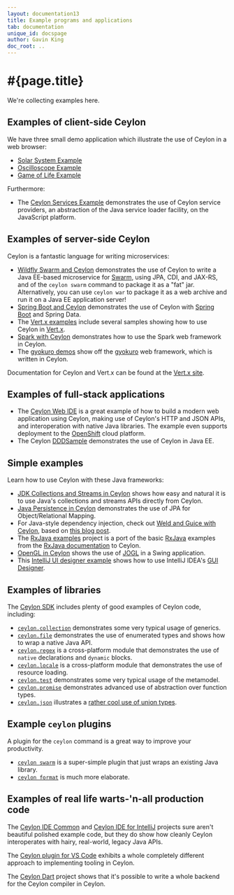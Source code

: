 ```yaml
---
layout: documentation13
title: Example programs and applications
tab: documentation
unique_id: docspage
author: Gavin King
doc_root: ..
---
```


# #{page.title}

We're collecting examples here.

## Examples of client-side Ceylon

We have three small demo application which illustrate the use
of Ceylon in a web browser:

- [Solar System Example](http://try.ceylon-lang.org/?gist=bd41b47f325b6d32514a)
- [Oscilloscope Example](http://try.ceylon-lang.org/?gist=4b2cfe43bfa7571e73e7)
- [Game of Life Example](http://try.ceylon-lang.org/?gist=8860a7a70fb92e306f1f)

Furthermore:

- The [Ceylon Services Example][] demonstrates the use of 
  Ceylon service providers, an abstraction of the Java 
  service loader facility, on the JavaScript platform.

[Ceylon Services Example]: http://try.ceylon-lang.org/?gist=796bc92790af4cd3db54a88853518c56

## Examples of server-side Ceylon

Ceylon is a fantastic language for writing microservices:

- [Wildfly Swarm and Ceylon][] demonstrates the use of Ceylon 
  to write a Java EE-based microservice for [Swarm][], using
  JPA, CDI, and JAX-RS, and of the `ceylon swarm` command to 
  package it as a "fat" jar. Alternatively, you can use 
  `ceylon war` to package it as a web archive and run it on a 
  Java EE application server!
- [Spring Boot and Ceylon][] demonstrates the use of Ceylon
  with [Spring Boot][] and Spring Data.
- The [Vert.x examples][] include several samples showing how
  to use Ceylon in [Vert.x][]. 
- [Spark with Ceylon][] demonstrates how to use the Spark web
  framework in Ceylon.
- The [gyokuro demos][] show off the [gyokuro][] web 
  framework, which is written in Ceylon.

Documentation for Ceylon and Vert.x can be found at the 
[Vert.x site](http://vertx.io/docs/vertx-core/ceylon/).

[Wildfly Swarm and Ceylon]: https://github.com/DiegoCoronel/ceylon-jboss-swarm/
[Spring Boot and Ceylon]: https://github.com/DiegoCoronel/ceylon-spring-boot
[Vert.x examples]: https://github.com/vert-x3/vertx-examples/tree/master/ceylon
[Swarm]: http://wildfly-swarm.io/
[Vert.x]: http://vertx.io/
[Spring Boot]: https://projects.spring.io/spring-boot/
[Spark with Ceylon]: https://github.com/ceylon/ceylon-examples-spark
[gyokuro demos]: https://github.com/bjansen/gyokuro/tree/master/demos/gyokuro/demo
[gyokuro]: http://bjansen.github.io/gyokuro/

## Examples of full-stack applications

- The [Ceylon Web IDE][] is a great example of how to build a 
  modern web application using Ceylon, making use of Ceylon's 
  HTTP and JSON APIs, and interoperation with native Java 
  libraries. The example even supports deployment to 
  the [OpenShift][] cloud platform.
- The Ceylon [DDDSample][] demonstrates the use of Ceylon in 
  Java EE.

[Ceylon Web IDE]: https://github.com/ceylon/ceylon-web-ide-backend
[OpenShift]: https://openshift.redhat.com/
[DDDSample]: https://github.com/sgalles/ceylon-dddsample 

## Simple examples

Learn how to use Ceylon with these Java frameworks:

- [JDK Collections and Streams in Ceylon][] shows how easy
  and natural it is to use Java's collections and streams
  APIs directly from Ceylon.
- [Java Persistence in Ceylon][] demonstrates the use of JPA
  for Object/Relational Mapping.
- For Java-style dependency injection, check out 
  [Weld and Guice with Ceylon][], based on 
  [this blog post](/blog/2015/12/01/weld-guice/).
- The [RxJava examples][] project is a port of the basic
  [RxJava][] examples from the [RxJava documentation][] to 
  Ceylon.
- [OpenGL in Ceylon][] shows the use of [JOGL][] in a Swing 
  application.
- This [IntelliJ UI designer example][] shows how to use
  IntelliJ IDEA's [GUI Designer][].

[JDK Collections and Streams in Ceylon]: https://github.com/ceylon/ceylon-examples-jdk
[Java Persistence in Ceylon]: https://github.com/ceylon/ceylon-examples-jpa
[Weld and Guice with Ceylon]: https://github.com/ceylon/ceylon-examples-di
[OpenGL in Ceylon]: https://github.com/ceylon/ceylon-examples-jogl
[GUI Designer]: https://www.jetbrains.com/help/idea/2016.2/gui-designer-reference.html
[IntelliJ UI designer example]: https://github.com/xkr47/ceylon-swing-with-intellij-ui-designer
[RxJava examples]: https://github.com/ceylon/ceylon-examples-rx
[RxJava]: https://github.com/ReactiveX/RxJava
[RxJava documentation]: https://github.com/ReactiveX/RxJava/wiki/How-To-Use-RxJava
[JOGL]: http://jogamp.org/

## Examples of libraries

The [Ceylon SDK](https://github.com/ceylon/ceylon-sdk) includes 
plenty of good examples of Ceylon code, including:

- [`ceylon.collection`][] demonstrates some very typical usage 
  of generics.
- [`ceylon.file`][] demonstrates the use of enumerated types 
  and shows how to wrap a native Java API.
- [`ceylon.regex`][]
  is a cross-platform module that demonstrates the use of 
  `native` declarations and `dynamic` blocks.
- [`ceylon.locale`][] is a cross-platform module that 
  demonstrates the use of resource loading.
- [`ceylon.test`][] demonstrates some very typical usage of 
  the metamodel.
- [`ceylon.promise`][] demonstrates advanced use of abstraction 
  over function types.
- [`ceylon.json`][] illustrates a 
  [rather cool use of union types][ceylon.json::Value].

[`ceylon.collection`]: https://github.com/ceylon/ceylon-sdk/tree/master/source/ceylon/collection
[`ceylon.file`]: https://github.com/ceylon/ceylon-sdk/tree/master/source/ceylon/file
[`ceylon.regex`]: https://github.com/ceylon/ceylon-sdk/tree/master/source/ceylon/regex
[`ceylon.locale`]: https://github.com/ceylon/ceylon-sdk/tree/master/source/ceylon/locale
[`ceylon.test`]: https://github.com/ceylon/ceylon-sdk/tree/master/source/ceylon/test
[`ceylon.promise`]: https://github.com/ceylon/ceylon-sdk/tree/master/source/ceylon/promise
[`ceylon.json`]: https://github.com/ceylon/ceylon-sdk/blob/master/source/ceylon/json/
[ceylon.json::Value]: https://github.com/ceylon/ceylon-sdk/blob/master/source/ceylon/json/Value.ceylon

## Example `ceylon` plugins

A plugin for the `ceylon` command is a great way to improve
your productivity.

- [`ceylon swarm`][] is a super-simple plugin that just wraps an
  existing Java library.
- [`ceylon format`][] is much more elaborate.

[`ceylon swarm`]: https://github.com/ceylon/ceylon.swarm
[`ceylon format`]: https://github.com/ceylon/ceylon.formatter

## Examples of real life warts-'n-all production code

The [Ceylon IDE Common][] and [Ceylon IDE for IntelliJ][] 
projects sure aren't beautiful polished example code, but they 
do show how cleanly Ceylon interoperates with hairy, real-world, 
legacy Java APIs.

[Ceylon IDE Common]: https://github.com/ceylon/ceylon-ide-common
[Ceylon IDE for IntelliJ]: https://github.com/ceylon/ceylon-ide-intellij

The [Ceylon plugin for VS Code][] exhibits a whole completely
different approach to implementing tooling in Ceylon.

[Ceylon plugin for VS Code]: https://github.com/jvasileff/vscode-ceylon

The [Ceylon Dart][] project shows that it's possible to write a 
whole backend for the Ceylon compiler in Ceylon.

[Ceylon Dart]: https://github.com/jvasileff/ceylon-dart 

